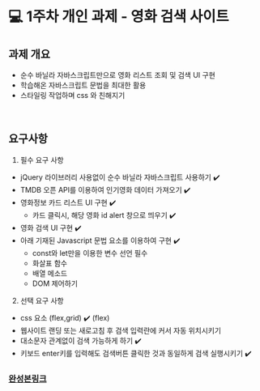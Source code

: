 # :computer: 1주차 개인 과제 - 영화 검색 사이트

## 과제 개요

- 순수 바닐라 자바스크립트만으로 영화 리스트 조회 및 검색 UI 구현
- 학습해온 자바스크립트 문법을 최대한 활용
- 스타일링 작업하며 css 와 친해지기

<br>

## 요구사항

1. 필수 요구 사항
- jQuery 라이브러리 사용없이 순수 바닐라 자바스크립트 사용하기 :heavy_check_mark:
- TMDB 오픈 API를 이용하여 인기영화 데이터 가져오기 :heavy_check_mark:
- 영화정보 카드 리스트 UI 구현 :heavy_check_mark:
   - 카드 클릭시, 해당 영화 id alert 창으로 띄우기 :heavy_check_mark:
- 영화 검색 UI 구현 :heavy_check_mark:
- 아래 기재된 Javascript 문법 요소를 이용하여 구현 :heavy_check_mark:
  - const와 let만을 이용한 변수 선언 필수
  - 화살표 함수
  - 배열 메소드
  - DOM 제어하기


 
2. 선택 요구 사항
- css 요소 (flex,grid)  :heavy_check_mark: (flex)
- 웹사이트 랜딩 또는 새로고침 후 검색 입력란에 커서 자동 위치시키기
- 대소문자 관계없이 검색 가능하게 하기 :heavy_check_mark:
- 키보드 enter키를 입력해도 검색버튼 클릭한 것과 동일하게 검색 실행시키기 :heavy_check_mark:


### [완성본링크](https://jonghoon7431.github.io/movie_search_site/)
